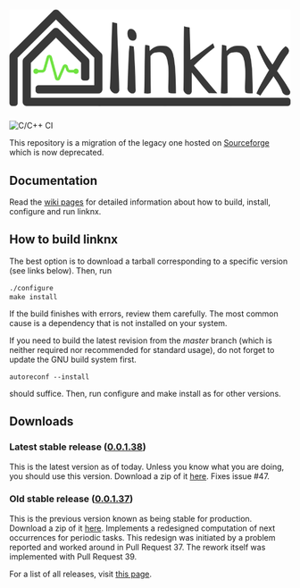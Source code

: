# ![linknx](/icons/linknx-wide-dark-800x275.png)
![C/C++ CI](https://github.com/linknx/linknx/workflows/C/C++%20CI/badge.svg?branch=master)

This repository is a migration of the legacy one hosted on [Sourceforge](https://sourceforge.net/projects/linknx/) which is now deprecated.

## Documentation
Read the [wiki pages](https://github.com/linknx/linknx/wiki) for detailed information about how to build, install, configure and run linknx.

## How to build linknx
The best option is to download a tarball corresponding to a specific version (see links below). Then, run
```
./configure
make install
```
If the build finishes with errors, review them carefully. The most common cause is a dependency that is not installed on your system.

If you need to build the latest revision from the *master* branch (which is neither required nor recommended for standard usage), do not forget to update the GNU build system first.
```
autoreconf --install
```
should suffice. Then, run configure and make install as for other versions.

## Downloads
### Latest stable release ([0.0.1.38](https://github.com/linknx/linknx/releases/tag/0.0.1.38))
This is the latest version as of today. Unless you know what you are doing, you should use this version. Download a zip
of it [here](https://github.com/linknx/linknx/archive/0.0.1.38.zip).
Fixes issue #47.

### Old stable release ([0.0.1.37](https://github.com/linknx/linknx/releases/tag/0.0.1.37))
This is the previous version known as being stable for production. Download a zip
of it [here](https://github.com/linknx/linknx/archive/0.0.1.37.zip).
Implements a redesigned computation of next occurrences for periodic tasks. This redesign was initiated by a problem reported and worked around in Pull Request 37. The rework itself was implemented with Pull Request 39. 

For a list of all releases, visit [this page](https://github.com/linknx/linknx/releases).
